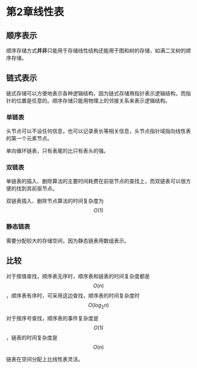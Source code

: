# 第2章线性表

## 顺序表示

顺序存储方式**并非**只能用于存储线性结构还能用于图和树的存储，如满二叉树的顺序存储。



## 链式表示

链式存储可以方便地表示各种逻辑结构，因为链式存储用指针表示逻辑结构，而指针的位置是任意的。顺序存储只能用物理上的邻接关系来表示逻辑结构。

### 单链表

头节点可以不设任何信息，也可以记录表长等相关信息，头节点指针域指向线性表的第一个元素节点。

单向循环链表，只有表尾的比只有表头的强。

### 双链表

单链表的插入、删除算法的主要时间耗费在前驱节点的查找上，而双链表可以很方便的找到其前驱节点。

双链表插入、删除节点算法的时间复杂度为$$ O(1) $$

### 静态链表

需要分配较大的存储空间，因为静态链表用数组表示。

## 比较

对于按值查找，顺序表无序时，顺序表和链表的时间复杂度都是$$ O(n) $$，顺序表有序时，可采用这边查找，顺序表的时间复杂度时$$ O(log_2 n) $$

对于按序号查找，顺序表的事件复杂度是$$ O(1) $$，链表的时间复杂度是$$ O(n) $$

链表在空间分配上比线性表灵活。



